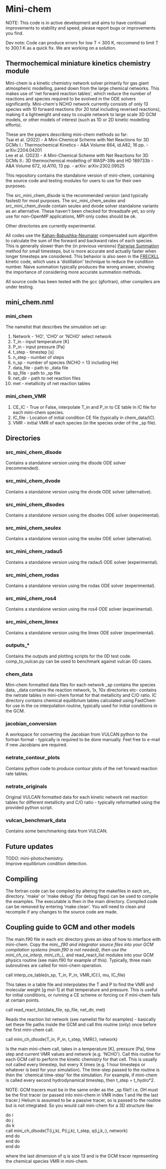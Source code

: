 # Mini-chem

NOTE: This code is in active development and aims to have continual improvements to stability and speed, please report bugs or improvements you find.

Dev note: Code can produce errors for low T < 300 K, reccomend to limit T to 300.1 K as a quick fix. We are working on a solution.

## Thermochemical miniature kinetics chemistry module

Mini-chem is a kinetic chemistry network solver primarily for gas giant atmospheric modelling, pared down from the large chemical networks.
This makes use of 'net forward reaction tables', which reduce the number of reactions and species required to be evolved in the ODE solvers significantly.
Mini-chem's NCHO network currently consists of only 13 species with 10 forward reactions (for 20 total including reversed reactions), making it a lightweight and easy to couple network to large scale 3D GCM models, or other models of interest (such as 1D or 2D kinetic modelling efforts).

These are the papers describing mini-chem methods so far: \
Tsai et al. (2022) - A Mini-Chemical Scheme with Net Reactions for 3D GCMs I.: Thermochemical Kinetics - A&A Volume 664, id.A82, 16 pp. - arXiv:2204.04201 \
Lee et al. (2023) - A Mini-Chemical Scheme with Net Reactions for 3D GCMs II.: 3D thermochemical modelling of WASP-39b and HD 189733b - A&A Volume 672, id.A110, 13 pp. - arXiv: arXiv:2302.09525

This repository contains the standalone version of mini-chem, containing the source code and testing modules for users to use for their own purposes.

The src_mini_chem_dlsode is the recommended version (and typically fastest) for most purposes. 
The src_mini_chem_seulex and src_mini_chem_dvode contain seulex and dvode solver standalone variants as an alternative. 
These haven't been checked for threadsafe yet, so only use for non-OpenMP applications, MPI only codes should be ok.

Other directories are currently experimental.

All codes use the [Kahan-Babushka-Neumaier](https://en.wikipedia.org/wiki/Kahan_summation_algorithm) compensated sum algorithm to calculate the sum of the forward and backward rates of each species.
This is generally slower than the (in previous versions) [Pairwise Summation](https://en.wikipedia.org/wiki/Pairwise_summation) method for small timesteps, but is more accurate and actually faster when longer timesteps are considered.
This behavior is also seen in the [FRECKLL](https://ui.adsabs.harvard.edu/abs/2022arXiv220911203A/abstract) kinetic code, which uses a 'distillation' technique to reduce the condition number.
Naive summation typically produces the wrong answer, showing the importance of considering more accurate summation methods.

All source code has been tested with the gcc (gfortran), other compilers are under testing.

## mini_chem.nml

### mini_chem

The namelist that describes the simulation set up:

1. Network - 'HO', 'CHO' or 'NCHO' select network
2. T_in - input temperature [K]
3. P_in - input pressure [Pa]
4. t_step - timestep [s]
5. n_step - number of steps
6. n_sp - number of species (NCHO = 13 including He)
7. data_file - path to _data file
8. sp_file - path to _sp file
9. net_dir - path to net reaction files
10. met - metallicity of net reaction tables

### mini_chem_VMR

1. CE_IC - True or False, interpolate T_in and P_in to CE table in IC file for each mini-chem species.
2. IC_file - Location of initial condition CE file (typically in chem_data/IC).
3. VMR - initial VMR of each species (in the species order of the _sp file).

## Directories

### src_mini_chem_dlsode

Contains a standalone version using the dlsode ODE solver (recommended).

### src_mini_chem_dvode

Contains a standalone version using the dvode ODE solver (alternative).

### src_mini_chem_dlsodes

Contains a standalone version using the dlsodes ODE solver (experimental).

### src_mini_chem_seulex

Contains a standalone version using the seulex ODE solver (alternative).

### src_mini_chem_radau5

Contains a standalone version using the radau5 ODE solver (experimental).

### src_mini_chem_rodas

Contains a standalone version using the rodas ODE solver (experimental).

### src_mini_chem_ros4

Contains a standalone version using the ros4 ODE solver (experimental).

### src_mini_chem_limex

Contains a standalone version using the limex ODE solver (experimental).

### outputs_*

Contains the outputs and plotting scripts for the 0D test code. comp_to_vulcan.py can be used to benchmark against vulcan 0D cases.

### chem_data

Mini-chem formatted data files for each network _sp contains the species data, _data contains the reaction network, 1x, 10x directories etc- contains the netrate tables in mini-chem format for that metallicity and C/O ratio.
IC directory contains chemical equilibrium tables calculated using FastChem for use in the ce interpolation routine, typically used for initial conditions in the GCM. 

### jacobian_conversion

A workspace for converting the Jacobian from VULCAN python to the fortran format - typically is required to be done manually. Feel free to e-mail if new Jacobians are required.

### netrate_contour_plots

Contains python code to produce contour plots of the net forward reaction rate tables.

### netrate_originals

Original VULCAN formatted data for each kinetic network net reaction tables for different metallicity and C/O ratio - typically reformatted using the provided python script.

### vulcan_benchmark_data
 
Contains some benchmarking data from VULCAN.

## Future updates

TODO: mini-photochemistry. \
Improve equilibrium condition detection.

## Compiling

The fortran code can be compiled by altering the makefiles in each src_ directory. 
'make' or 'make debug' (for debug flags) can be used to compile the examples.
The executable is then in the main directory. 
Compiled code can be removed by entering 'make clean'.
You will need to clean and recompile if any changes to the source code are made.


## Coupling guide to GCM and other models

The main.f90 file in each src directory gives an idea of how to interface with mini-chem. Copy the mini_*.f90 and integrator source files into your GCM compilation systems (main.f90 is not needed), then use the mini_ch_ce_interp, mini_ch_i_* and read_react_list modules into your GCM physics routine (see main.f90 for example of this).
Typically, three main subroutines are called for mini-chem operation.

call interp_ce_table(n_sp, T_in, P_in, VMR_IC(:), mu, IC_file)

This takes in a table file and interpolates the T and P to find the VMR and molecular weight [g mol-1] at that temperature and pressure. This is useful for initial conditions, or running a CE scheme or forcing ce if mini-chem fails at certain points.

call read_react_list(data_file, sp_file, net_dir, met)

Reads the reaction list network (see namelist file for examples) - basically set these file paths inside the GCM and call this routine (only) once before the first mini-chem call.

call mini_ch_dlsode(T_in, P_in, t_step, VMR(:), network)

Is the main mini-chem call, takes in a temperature [K], pressure [Pa], time step and current VMR values and network (e.g. 'NCHO'). Call this routine for each GCM cell to perform the kinetic chemistry for that cell. This is usually not called every timestep, but every X times (e.g. 1 hour timesteps or whatever is best for your simulation). The time-step passed to the routine is then the `chemical time-step' for the simulation. For example, if mini-chem is called every second hydrodynamical timestep, then t_step = t_hydro*2.

NOTE: GCM tracers must be in the same order as the _sp file!! i.e. OH must be the first tracer (or passed into mini-chem in VMR index 1 and He the last tracer.)
Helium is assumed to be a passive tracer, so is passed to the routine but is not integrated. 
So you would call mini-chem for a 3D structure like: 

do i \
  do j \
    do k \
      call mini_ch_dlsode(T(i,j,k), P(i,j,k), t_step, q(i,j,k,:), network) \
    end do \
  end do \
end do 

where the last dimension of q is size 13 and is the GCM tracer representing the chemical species VMR in mini-chem.

